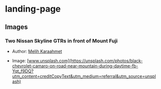 # landing-page

## Images

### Two Nissan Skyline GTRs in front of Mount Fuji

- Author: [Melih Karaahmet](https://unsplash.com/@melihkrhmet?utm_content=creditCopyText&utm_medium=referral&utm_source=unsplash)

- Image: [www.unsplash.com](https://unsplash.com/photos/black-chevrolet-camaro-on-road-near-mountain-during-daytime-fb-Yqt_f9DQ?utm_content=creditCopyText&utm_medium=referral&utm_source=unsplash)

